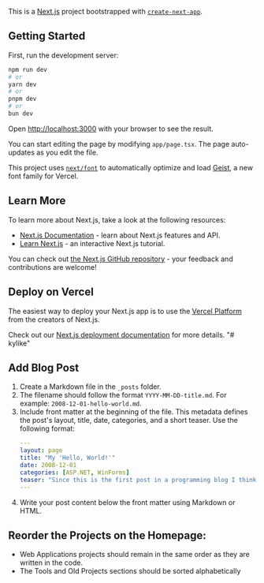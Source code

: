 This is a [Next.js](https://nextjs.org) project bootstrapped with [`create-next-app`](https://nextjs.org/docs/app/api-reference/cli/create-next-app).

## Getting Started

First, run the development server:

```bash
npm run dev
# or
yarn dev
# or
pnpm dev
# or
bun dev
```

Open [http://localhost:3000](http://localhost:3000) with your browser to see the result.

You can start editing the page by modifying `app/page.tsx`. The page auto-updates as you edit the file.

This project uses [`next/font`](https://nextjs.org/docs/app/building-your-application/optimizing/fonts) to automatically optimize and load [Geist](https://vercel.com/font), a new font family for Vercel.

## Learn More

To learn more about Next.js, take a look at the following resources:

- [Next.js Documentation](https://nextjs.org/docs) - learn about Next.js features and API.
- [Learn Next.js](https://nextjs.org/learn) - an interactive Next.js tutorial.

You can check out [the Next.js GitHub repository](https://github.com/vercel/next.js) - your feedback and contributions are welcome!

## Deploy on Vercel

The easiest way to deploy your Next.js app is to use the [Vercel Platform](https://vercel.com/new?utm_medium=default-template&filter=next.js&utm_source=create-next-app&utm_campaign=create-next-app-readme) from the creators of Next.js.

Check out our [Next.js deployment documentation](https://nextjs.org/docs/app/building-your-application/deploying) for more details.
"# kylike" 

## Add Blog Post

1. Create a Markdown file in the `_posts` folder.
2. The filename should follow the format `YYYY-MM-DD-title.md`. For example: `2008-12-01-hello-world.md`.
3. Include front matter at the beginning of the file. This metadata defines the post's layout, title, date, categories, and a short teaser.
   Use the following format:
   ```yaml
   ---
   layout: page
   title: "My 'Hello, World!'"
   date: 2008-12-01
   categories: [ASP.NET, WinForms]
   teaser: "Since this is the first post in a programming blog I think a Hello World program in Winforms and ASP.NET is a good idea."
   ---


4. Write your post content below the front matter using Markdown or HTML.

## Reorder the Projects on the Homepage:
- Web Applications projects should remain in the same order as they are written in the code.
- The Tools and Old Projects sections should be sorted alphabetically

